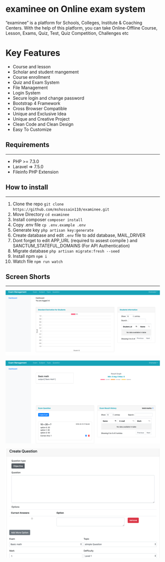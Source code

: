 # examinee on Online exam system
“examinee” is a platform for Schools, Colleges, Institute & Coaching Centers. With the help of this platform, you can take Online-Offline Course, Lesson, Exams, Quiz, Test, Quiz Competition, Challenges etc

# Key Features
- Course and lesson 
- Scholar and student mangement
- Course enrollment 
- Quiz and Exam System
- File Management
- Login System
- Secure login and change password
- Bootstrap 4 Framework
- Cross Browser Compatible
- Unique and Exclusive Idea
- Unique and Creative Project
- Clean Code and Clean Design
- Easy To Customize
## Requirements
------------
 - PHP >= 7.3.0
 - Laravel => 7.5.0
 - Fileinfo PHP Extension

## How to install
-------------
1. Clone the repo  ```git clone https://github.com/mshossain110/examinee.git```
2. Move Directory ```cd examinee```
3. Install composer ```composer install```
4. Copy .env file ```cp .env.example .env```
5. Generate key ```php artisan key:generate```
6. Create database and edit ```.env``` file to add database, MAIL_DRIVER
7. Dont forget to edit APP_URL (required to assest compile ) and SANCTUM_STATEFUL_DOMAINS (For API Authentication)
8. Migrate database ```php artisan migrate:fresh --seed```
9. Install npm ```npm i```
10. Watch file ```npm run watch```


## Screen Shorts
---
![Dashboard, ](https://github.com/mshossain110/examinee/blob/develop/doc/screenshort/dashboard.png)

![Exam](https://github.com/mshossain110/examinee/blob/develop/doc/screenshort/exam.png)

![Question Form](https://github.com/mshossain110/examinee/blob/develop/doc/screenshort/question.png)
